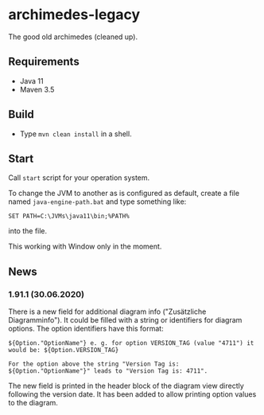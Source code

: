 # archimedes-legacy
The good old archimedes (cleaned up).


## Requirements

* Java 11
* Maven 3.5


## Build

* Type `mvn clean install` in a shell.


## Start

Call `start` script for your operation system.

To change the JVM to another as is configured as default, create a file named `java-engine-path.bat` and type 
something like:
```
SET PATH=C:\JVMs\java11\bin;%PATH%
```

into the file.

This working with Window only in the moment.


## News

### 1.91.1 (30.06.2020)

There is a new field for additional diagram info ("Zusätzliche Diagramminfo"). It could be filled with a string or 
identifiers for diagram options. The option identifiers have this format: 

```
${Option."OptionName"} e. g. for option VERSION_TAG (value "4711") it would be: ${Option.VERSION_TAG}

For the option above the string "Version Tag is: ${Option."OptionName"}" leads to "Version Tag is: 4711". 
```

The new field is printed in the header block of the diagram view directly following the version date. It has been added
to allow printing option values to the diagram.